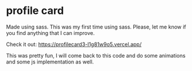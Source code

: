 # profile card

Made using sass.
This was my first time using sass. Please, let me know if you find anything that I can improve.

Check it out: https://profilecard3-l1g81w9o5.vercel.app/

This was pretty fun, I will come back to this code and do some animations and some js implementation as well.
